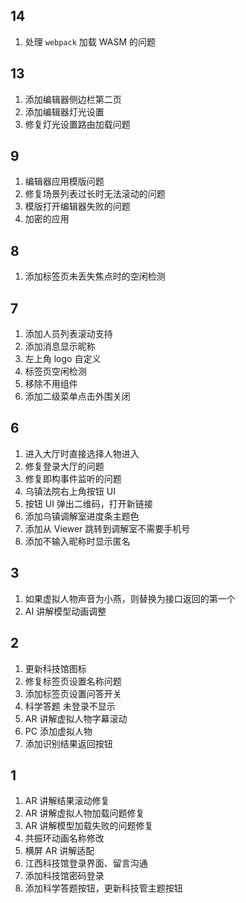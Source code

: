 ## 14

1. 处理 `webpack` 加载 WASM 的问题
## 13

1. 添加编辑器侧边栏第二页
2. 添加编辑器灯光设置
3. 修复灯光设置路由加载问题
## 9

1. 编辑器应用模版问题
2. 修复场景列表过长时无法滚动的问题
3. 模版打开编辑器失败的问题
4. 加密的应用
## 8

1. 添加标签页未丢失焦点时的空闲检测
## 7

1. 添加人员列表滚动支持
2. 添加消息显示昵称
3. 左上角 logo 自定义
4. 标签页空闲检测
5. 移除不用组件
6. 添加二级菜单点击外围关闭
## 6

1. 进入大厅时直接选择人物进入
2. 修复登录大厅的问题
3. 修复即构事件监听的问题
4. 乌镇法院右上角按钮 UI
5. 按钮 UI 弹出二维码，打开新链接
6. 添加乌镇调解室进度条主题色
7. 添加从 Viewer 跳转到调解室不需要手机号
8. 添加不输入昵称时显示匿名
## 3

1. 如果虚拟人物声音为小燕，则替换为接口返回的第一个
2. AI 讲解模型动画调整
## 2

1. 更新科技馆图标
2. 修复标签页设置名称问题
3. 添加标签页设置问答开关
4. 科学答题 未登录不显示
5. AR 讲解虚拟人物字幕滚动
6. PC 添加虚拟人物
7. 添加识别结果返回按钮
## 1

1. AR 讲解结果滚动修复
2. AR 讲解虚拟人物加载问题修复
3. AR 讲解模型加载失败的问题修复
4. 共振环动画名称修改
5. 横屏 AR 讲解适配
6. 江西科技馆登录界面、留言沟通
7. 添加科技馆密码登录
8. 添加科学答题按钮，更新科技管主题按钮